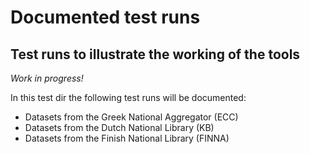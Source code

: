 # Documented test runs

## Test runs to illustrate the working of the tools

_Work in progress!_

In this test dir the following test runs will be documented:

* Datasets from the Greek National Aggregator (ECC)
* Datasets from the Dutch National Library (KB)
* Datasets from the Finish National Library (FINNA)